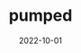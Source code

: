 ---
title: pumped
description: Vision boards to create your mood
date: 2022-10-01
link: https://pumped-motivation.web.app/
tags: 
  - projects
  - current
---